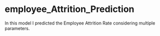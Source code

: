 # employee_Attrition_Prediction
In this model I predicted the Employee Attrition Rate considering multiple parameters.
